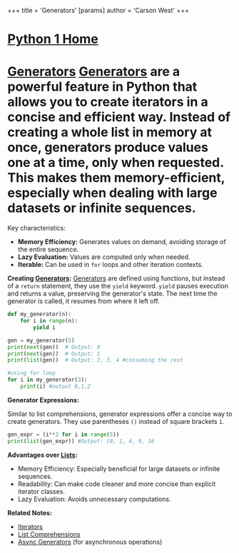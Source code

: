 +++
 title = 'Generators'
[params]
	author = 'Carson West'
+++
# [Python 1 Home](./../python-1-home/)
# [Generators](./../generators/)  [Generators](./../generators/) are a powerful feature in Python that allows you to create iterators in a concise and efficient way.  Instead of creating a whole list in memory at once, generators produce values one at a time, only when requested. This makes them memory-efficient, especially when dealing with large datasets or infinite sequences.

Key characteristics:

*   **Memory Efficiency:** Generates values on demand, avoiding storage of the entire sequence.
*   **Lazy Evaluation:**  Values are computed only when needed.
*   **Iterable:** Can be used in `for` loops and other iteration contexts.


**Creating [Generators](./../generators/):**
 [Generators](./../generators/) are defined using functions, but instead of a `return` statement, they use the `yield` keyword.  `yield` pauses execution and returns a value, preserving the generator's state.  The next time the generator is called, it resumes from where it left off.

```python
def my_generator(n):
    for i in range(n):
        yield i

gen = my_generator(5)
print(next(gen))  # Output: 0
print(next(gen))  # Output: 1
print(list(gen))  # Output: 2, 3, 4 #consuming the rest

#using for loop
for i in my_generator(3):
    print(i) #output 0,1,2

```

**Generator Expressions:**

Similar to list comprehensions, generator expressions offer a concise way to create generators. They use parentheses `()` instead of square brackets `1`.

```python
gen_expr = (i**2 for i in range(5))
print(list(gen_expr)) #Output: [0, 1, 4, 9, 16
```

**Advantages over [Lists](./../lists/):**

*   Memory Efficiency:  Especially beneficial for large datasets or infinite sequences.
*   Readability:  Can make code cleaner and more concise than explicit iterator classes.
*   Lazy Evaluation: Avoids unnecessary computations.


**Related Notes:**

* [Iterators](./../iterators/)
* [List Comprehensions](./../list-comprehensions/)
* [Async Generators](./../async-generators/) (for asynchronous operations)

